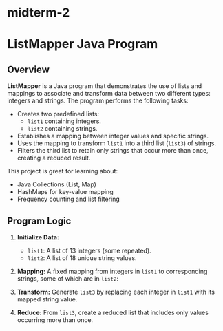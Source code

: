 # midterm-2
# ListMapper Java Program

## Overview

**ListMapper** is a Java program that demonstrates the use of lists and mappings to associate and transform data between two different types: integers and strings. The program performs the following tasks:

- Creates two predefined lists:
  - `list1` containing integers.
  - `list2` containing strings.
- Establishes a mapping between integer values and specific strings.
- Uses the mapping to transform `list1` into a third list (`list3`) of strings.
- Filters the third list to retain only strings that occur more than once, creating a reduced result.

This project is great for learning about:
- Java Collections (List, Map)
- HashMaps for key-value mapping
- Frequency counting and list filtering

## Program Logic

1. **Initialize Data:**
   - `list1`: A list of 13 integers (some repeated).
   - `list2`: A list of 18 unique string values.

2. **Mapping:**
   A fixed mapping from integers in `list1` to corresponding strings, some of which are in `list2`:
   
3. **Transform:**
Generate `list3` by replacing each integer in `list1` with its mapped string value.

4. **Reduce:**
From `list3`, create a reduced list that includes only values occurring more than once.
